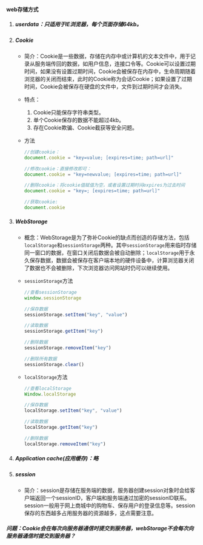 #### web存储方式

1. ##### userdata：只适用于IE浏览器，每个页面存储64kb。

2. ##### Cookie

   - 简介：Cookie是一些数据，存储在内存中或计算机的文本文件中，用于记录从服务端传回的数据，如用户信息，连接口令等。Cookie可以设置过期时间，如果没有设置过期时间，Cookie会被保存在内存中，生命周期随着浏览器的关闭而结束，此时的Cookie称为会话Cookie；如果设置了过期时间，Cookie会被保存在硬盘的文件中，文件到过期时间才会消失。

   - 特点：

     1. Cookie只能保存字符串类型。
     2. 单个Cookie保存的数据不能超过4kb。
     3. 存在Cookie欺骗、Cookie截获等安全问题。

   - 方法

     ```javascript
     //创建cookie：
     document.cookie = "key=value; [expires=time; path=url]"
     
     //修改cookie：直接修改即可：
     document.cookie = "key=newvalue; [expires=time; path=url]"
     
     //删除cookie：将cookie值赋值为空，或者设置过期时间expires为过去时间
     document.cookie = "key=; [expires=time; path=url]"
     
     //获取cookie:
     document.cookie
     ```

3. ##### WebStorage

   - 概念：WebStorage是为了弥补Cookie的缺点而创造的存储方法，包括`localStorage`和`sessionStorage`两种。其中`sessionStorage`用来临时存储同一窗口的数据，在窗口关闭后数据会被自动删除；`localStorage`用于永久保存数据，数据会被保存在客户端本地的硬件设备中，计算浏览器关闭了数据也不会被删除，下次浏览器访问网站时仍可以继续使用。

   - `sessionStorage`方法

     ```javascript
     //查看sessionStorage
     window.sessionStorage
     
     //保存数据
     sessionStorage.setItem("key", "value")
     
     //读取数据
     sessionStorage.getItem("key")
     
     //删除数据
     sessionStorage.removeItem("key")
     
     //删除所有数据
     sessionStorage.clear()
     ```

   - `localStorage`方法

     ```javascript
     //查看localStorage
     Window.localStorage
     
     //保存数据
     localStorage.setItem("key", "value")
     
     //读取数据
     localStorage.getItem("key")
     
     //删除数据
     localStorage.removeItem("key")
     ```

4. ##### Application cache(应用缓存)：略

5. ##### session

   - 简介：session是存储在服务端的数据，服务器创建session对象时会给客户端返回一个sessionID，客户端和服务端通过加密的sessionID联系。session一般用于网上商城中的购物车、保存用户的登录信息等。session保存的东西越多占用服务器的资源越多，这点需要注意。

##### 问题：Cookie会在每次向服务器通信时提交到服务器，webStorage不会每次向服务器通信时提交到服务器？